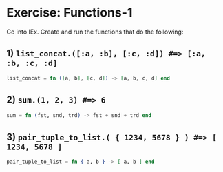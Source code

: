 # Exercise: Functions-1

Go into IEx. Create and run the functions that do the following:

## 1) ``list_concat.([:a, :b], [:c, :d]) #=> [:a, :b, :c, :d]``
```elixir
list_concat = fn ([a, b], [c, d]) -> [a, b, c, d] end
```

## 2) ``sum.(1, 2, 3) #=> 6``
```elixir
sum = fn (fst, snd, trd) -> fst + snd + trd end
```

## 3) ``pair_tuple_to_list.( { 1234, 5678 } ) #=> [ 1234, 5678 ]``
```elixir
pair_tuple_to_list = fn { a, b } -> [ a, b ] end
```